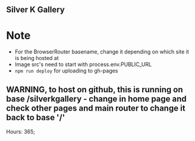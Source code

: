 ## Silver K Gallery

# Note
- For the BrowserRouter basename, change it depending on which site it is being hosted at
- Image src's need to start with process.env.PUBLIC_URL
- ```npm run deploy``` for uploading to gh-pages

## WARNING, to host on github, this is running on base /silverkgallery - change in home page and check other pages and main router to change it back to base '/'
Hours: 365;

